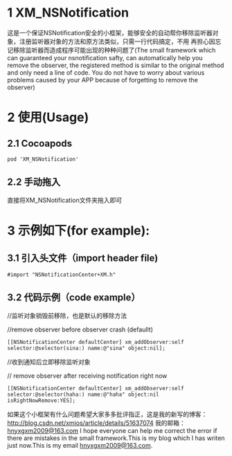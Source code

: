 # 1 XM_NSNotification
这是一个保证NSNotification安全的小框架，能够安全的自动帮你移除监听器对象，注册监听器对象的方法和原方法类似，只需一行代码搞定，不用 再担心因忘记移除监听器而造成程序可能出现的种种问题了(The small framework which can guaranteed your nsnotification safty, can automatically help you remove the observer, the registered method is similar to the original method and only need a line of code. You do not have to worry about various problems caused by your APP because of forgetting to remove the observer)

# 2 使用(Usage)
## 2.1 Cocoapods
```
pod 'XM_NSNotification'
```
## 2.2 手动拖入
直接将XM_NSNotification文件夹拖入即可

# 3 示例如下(for example):


##  3.1 引入头文件（import header file)

```
#import "NSNotificationCenter+XM.h"
```

##  3.2 代码示例（code example）

//监听对象销毁前移除，也是默认的移除方法

//remove observer before observer crash (defaullt)

```
[[NSNotificationCenter defaultCenter] xm_addObserver:self selector:@selector(sina:) name:@"sina" object:nil];
```

//收到通知后立即移除监听对象

// remove observer after receiving notification right now
```
[[NSNotificationCenter defaultCenter] xm_addObserver:self selector:@selector(haha:) name:@"haha" object:nil isRightNowRemove:YES];
```

如果这个小框架有什么问题希望大家多多批评指正，这是我的新写的博客：http://blog.csdn.net/xmios/article/details/51637074 
我的邮箱：hnyxgxm2009@163.com
I hope everyone can help me correct the error if there are mistakes in the small framework.This is my blog which I has writen just now.This is my email hnyxgxm2009@163.com.
